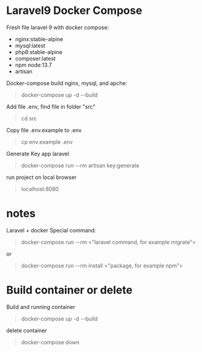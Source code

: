 # Laravel9 Docker Compose

Fresh file laravel 9 with docker compose:
  - nginx:stable-alpine
  - mysql:latest
  - php8:stable-alpine
  - composer:latest
  - npm node:13.7
  - artisan


Docker-compose build nginx, mysql, and apche:
> docker-compose up -d --build

Add file .env, find file in folder "src"
> cd src

Copy file .env.example to .env

> cp env.example .env

Generate Key app laravel
> docker-compose run --rm artisan key:generate

run project on local browser
> localhost:8080





# notes

Laravel + docker Special command:
> docker-compose run --rm <"laravel command, for example migrate">

or
> docker-compose run --rm install <"package,  for example npm">

# Build container or delete

Build and running container
> docker-compose up -d --build

delete container
> docker-compose down





